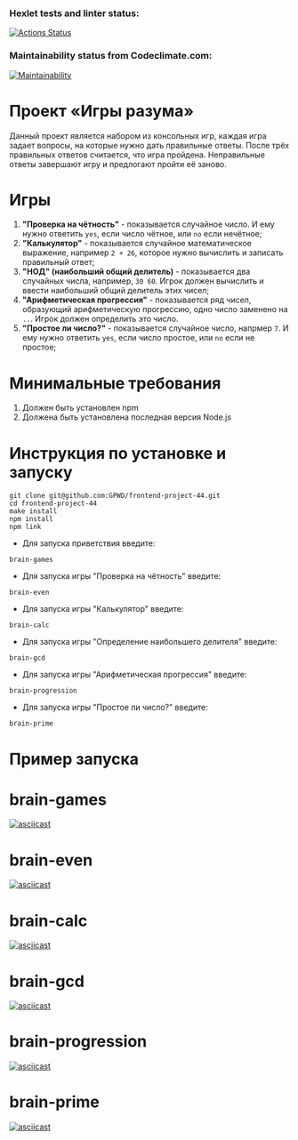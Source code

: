 ### Hexlet tests and linter status:
[![Actions Status](https://github.com/GPWD/frontend-project-44/actions/workflows/hexlet-check.yml/badge.svg)](https://github.com/GPWD/frontend-project-44/actions)

### Maintainability status from Codeclimate.com:
[![Maintainability](https://api.codeclimate.com/v1/badges/c3377ae48ecf390d79de/maintainability)](https://codeclimate.com/github/GPWD/frontend-project-44/maintainability)

# Проект «Игры разума» 

Данный проект является набором из консольных игр, каждая игра задает вопросы, на которые нужно дать правильные ответы. После трёх правильных ответов считается, что игра пройдена. Неправильные ответы завершают игру и предлогают пройти  её заново. 

# Игры

1. **"Проверка на чётность"** - показывается случайное число. И ему нужно ответить `yes`, если число чётное, или `no` если нечётное;
2. **"Калькулятор"** - показывается случайное математическое выражение, например `2 + 26`, которое нужно вычислить и записать правильный ответ;
3. **"НОД" (наибольший общий делитель)** - показывается два случайных числа, например, `30 60`. Игрок должен вычислить и ввести наибольший общий делитель этих чисел;
4. **"Арифметическая прогрессия"** - показывается ряд чисел, образующий арифметическую прогрессию, одно число заменено на `..`. Игрок должен определить это число.
5. **"Простое ли число?"** - показывается случайное число, напрмер `7`. И ему нужно ответить `yes`, если число простое, или `no` если не простое;

# Минимальные требования 

1. Должен быть установлен npm
2. Должена быть установлена последная версия Node.js

# Инструкция по установке и запуску

```
git clone git@github.com:GPWD/frontend-project-44.git
cd frontend-project-44
make install
npm install
npm link
```

 - Для запуска приветствия введите: 
 ```
 brain-games
 ```
  - Для запуска игры "Проверка на чётность" введите:
 ```
 brain-even
 ```
 - Для запуска игры "Калькулятор" введите:
 ```
 brain-calc
 ```
  - Для запуска игры "Определение наибольшего делителя" введите:
 ```
 brain-gcd
 ```
 - Для запуска игры "Арифметическая прогрессия" введите:
 ```
 brain-progression
 ```
 - Для запуска игры "Простое ли число?" введите:
 ```
 brain-prime
 ```

# Пример запуска

# brain-games 
[![asciicast](https://asciinema.org/a/twkIp7ql51BrPYyYrsf3LXzEh.svg)](https://asciinema.org/a/twkIp7ql51BrPYyYrsf3LXzEh)

# brain-even
[![asciicast](https://asciinema.org/a/629335.svg)](https://asciinema.org/a/629335)

# brain-calc
[![asciicast](https://asciinema.org/a/630304.svg)](https://asciinema.org/a/630304)

# brain-gcd
[![asciicast](https://asciinema.org/a/vNybHqoTaOQJYwp8KxZuJLuX6.svg)](https://asciinema.org/a/vNybHqoTaOQJYwp8KxZuJLuX6)

# brain-progression
[![asciicast](https://asciinema.org/a/3b2lA3lM4svw9buQkuYBZ5I0q.svg)](https://asciinema.org/a/3b2lA3lM4svw9buQkuYBZ5I0q)

# brain-prime
[![asciicast](https://asciinema.org/a/M7QK1OflsvGuV2z1HR9qxpElj.svg)](https://asciinema.org/a/M7QK1OflsvGuV2z1HR9qxpElj)
